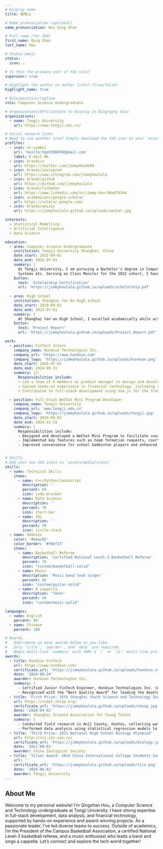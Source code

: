 ```yaml
---
# Display name
title: 侯青山

# Name pronunciation (optional)
name_pronunciation: Hou Qing Shan

# Full name (for SEO)
first_name: Qing Shan
last_name: Hou

# Status emoji
status:
  icon: ☕️

# Is this the primary user of the site?
superuser: true

# Highlight the author in author lists? (true/false)
highlight_name: true

# Role/position/tagline
role: Computer Science Undergraduate

# Organizations/Affiliations to display in Biography blox
organizations:
  - name: Tongji University
    url: https://www.tongji.edu.cn/

# Social network links
# Need to use another icon? Simply download the SVG icon to your `assets/media/icons/` folder.
profiles:
  - icon: at-symbol
    url: 'mailto:hqsh200459@gmail.com'
    label: E-mail Me
  - icon: brands/x
    url: https://twitter.com/JimmyHou0509
  - icon: brands/instagram
    url: https://www.instagram.com/jimmyhoulala
  - icon: brands/github
    url: https://github.com/jimmyhoulala
  - icon: brands/linkedin
    url: https://www.linkedin.com/in/jimmy-hou-98a479344
  - icon: academicons/google-scholar
    url: https://scholar.google.com/
  - icon: brands/weixin
    url: https://jimmyhoulala.github.io/uploads/wechat.jpg

interests:
  - Statistical Modelling
  - Artificial Intelligence
  - Data Science

education:
  - area: Computer Science Undergraduate
    institution: Tongji University Shanghai, China
    date_start: 2022-09-01
    date_end: 2026-07-01
    summary: |
      At Tongji University, I am pursuing a Bachelor's degree in Computer Science and Technology. My coursework includes Software Engineering, Artificial Intelligence, Data Structures, Algorithms, Object-Oriented Programming, Operating
      Systems etc. Serving as Class Monitor for the 2022 cohort, I have honed leadership skills while excelling in academics and technical expertise.
    button:
      text: 'Scholarship Certification'
      url: 'https://jimmyhoulala.github.io/uploads/scholarship.pdf'
  
  - area: High School
    institution: Shanghai Yan'An High School
    date_start: 2019-09-01
    date_end: 2022-07-01
    summary: |
      At Shanghai Yan'an High School, I excelled academically while actively participating in extracurricular activities. I was a member of the school basketball team and served as the president of the Environmental Club, leading a project on water quality that won first prize in the Shanghai Youth Science and Technology Innovation Competition. Additionally, I was the class monitor, where I honed my leadership and organizational skills. These experiences allowed me to achieve a well-rounded development in academics, sports, and community engagement, laying a solid foundation for my future endeavors.
    button:
      text: 'Project Report'
      url: 'https://jimmyhoulala.github.io/uploads/Project_Report.pdf'

work:
  - position: FinTech Intern
    company_name: Hundsun Technologies Inc.
    company_url: 'https://www.hundsun.com'
    company_logo: 'https://jimmyhoulala.github.io/uploads/hundson.png'
    date_start: 2024-07-01
    date_end: 2024-08-31
    summary: |2-
      Responsibilities include:
      - Led a team of 6 members as product manager to design and develop a conceptual fund trading system
      - Gained hands-on experience in financial technology, including subscription, redemption, and clearing processes
      - Contributed to full-stack development using Vue.js for the front-end, Spring Boot for the back-end, and MySQL for database management

  - position: Full-Stack WeChat Mini Program Developer
    company_name: Tongji University
    company_url: 'www.tongji.edu.cn'
    company_logo: 'https://jimmyhoulala.github.io/uploads/tongji.jpg'
    date_start: 2024-08-01
    date_end: 2024-12-31
    summary: |
      Responsibilities include:
      - Designed and developed a WeChat Mini Program to facilitate court exchange and team formation for badminton players
      - Implemented key features such as team formation requests, court exchanging, and a chat module for user interaction
      - Improved convenience for school badminton players and enhanced their overall experience


# Skills
# Add your own SVG icons to `assets/media/icons/`
skills:
  - name: Technical Skills
    items:
      - name: C++/Python/JavaScript
        description: ''
        percent: 80
        icon: code-bracket
      - name: Data Science
        description: ''
        percent: 70
        icon: chart-bar
      - name: SQL
        description: ''
        percent: 50
        icon: circle-stack
  - name: Hobbies
    color: '#eeac02'
    color_border: '#f0bf23'
    items:
      - name: Basketball Referee
        description: 'Certified National Level-3 Basketball Referee'
        percent: 70
        icon: "custom/basketball-solid"
      - name: Music
        description: 'Music band lead singer'
        percent: 80
        icon: "custom/guitar-solid"
      - name: A cappella
        description: 'Tenor'
        percent: 80
        icon: "custom/music-solid"

languages:
  - name: English
    percent: 90
  - name: Chinese
    percent: 100

# Awards.
#   Add/remove as many awards below as you like.
#   Only `title`, `awarder`, and `date` are required.
#   Begin multi-line `summary` with YAML's `|` or `|2-` multi-line prefix and indent 2 spaces below.
awards:
  - title: Hundsun FinTech
    url: https://www.hundsun.com/
    certificate_url: 'https://jimmyhoulala.github.io/uploads/hundsun_certificate.pdf'
    date: '2024-08-24'
    awarder: Hundsun Technologies Inc.
    summary: |
      - Certified Junior FinTech Engineer, Hundsun Technologies Inc. (Awarded for outstanding performance in financial technology project development).
      - Recognized with the ”Best Quality Award” for leading the development of the fund trading system.
  - title: 'First Prize: 35th Shanghai Youth Science and Technology Innovation Competition'
    url: https://ssayt.shssp.org/
    certificate_url: 'https://jimmyhoulala.github.io/uploads/shssp.jpg'
    date: '2020-04-01'
    awarder: Shanghai Science Association for Young Talent
    summary: |
      - Conducted field research in Anji County, Huzhou, collecting water quality data (e.g., temperature, dissolved oxygen, pH) from 7 locations along the upstream of Huangpu River.
      - Performed data analysis using statistical regression models to predict and assess water quality trends, providing actionable insights for environmental conservation.
  - title: 'Third Prize: 2021 National High School Biology Olympiad'
    url: http://czs.ioz.cas.cn/
    certificate_url: 'https://jimmyhoulala.github.io/uploads/biology.jpg'
    date: '2021-09-01'
    awarder: China Zoological Society
  - title: 'Silver Award: 2024 China International College Students Innovation Competition (Tongji University Internal Competition)'
    url: ''
    certificate_url: 'https://jimmyhoulala.github.io/uploads/tjcx.png'
    date: '2024-06-01'
    awarder: Tongji University
---
```


## About Me

Welcome to my personal website! I’m Qingshan Hou, a Computer Science and Technology undergraduate at Tongji University. I have strong expertise in full-stack development, data analysis, and financial technology, supported by hands-on experience and award-winning projects. As a passionate leader, I’ve led diverse teams to success. Outside of academics, I’m the President of the Campus Basketball Association, a certified National Level-3 basketball referee, and a music enthusiast who leads a band and sings a cappella. Let’s connect and explore the tech world together!